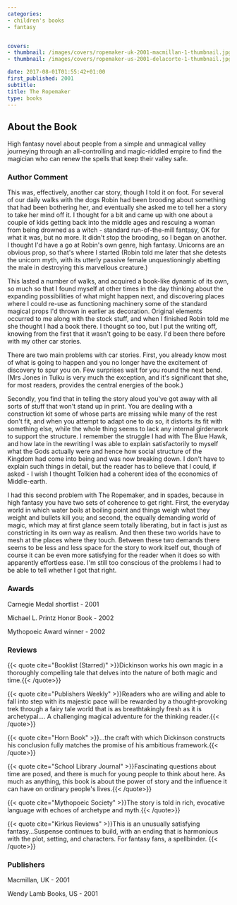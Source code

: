 ```yaml
---
categories:
- children's books
- fantasy


covers:
- thumbnail: /images/covers/ropemaker-uk-2001-macmillan-1-thumbnail.jpg
- thumbnail: /images/covers/ropemaker-us-2001-delacorte-1-thumbnail.jpg

date: 2017-08-01T01:55:42+01:00
first_published: 2001
subtitle:
title: The Ropemaker
type: books
---
```

About the Book
--------------
High fantasy novel about people from a simple and unmagical valley journeying through an all-controlling and magic-riddled empire to find the magician who can renew the spells that keep their valley safe.

### Author Comment
This was, effectively, another car story, though I told it on foot. For several of our daily walks with the dogs Robin had been brooding about something that had been bothering her, and eventually she asked me to tell her a story to take her mind off it. I thought for a bit and came up with one about a couple of kids getting back into the middle ages and rescuing a woman from being drowned as a witch - standard run-of-the-mill fantasy, OK for what it was, but no more. It didn't stop the brooding, so I began on another. I thought I'd have a go at Robin's own genre, high fantasy. Unicorns are an obvious prop, so that's where I started (Robin told me later that she detests the unicorn myth, with its utterly passive female unquestioningly abetting the male in destroying this marvellous creature.)

This lasted a number of walks, and acquired a book-like dynamic of its own, so much so that I found myself at other times in the day thinking about the expanding possibilities of what might happen next, and discovering places where I could re-use as functioning machinery some of the standard magical props I'd thrown in earlier as decoration. Original elements occurred to me along with the stock stuff, and when I finished Robin told me she thought I had a book there. I thought so too, but I put the writing off, knowing from the first that it wasn't going to be easy. I'd been there before with my other car stories.

There are two main problems with car stories. First, you already know most of what is going to happen and you no longer have the excitement of discovery to spur you on. Few surprises wait for you round the next bend. (Mrs Jones in Tulku is very much the exception, and it's significant that she, for most readers, provides the central energies of the book.)

Secondly, you find that in telling the story aloud you've got away with all sorts of stuff that won't stand up in print. You are dealing with a construction kit some of whose parts are missing while many of the rest don't fit, and when you attempt to adapt one to do so, it distorts its fit with something else, while the whole thing seems to lack any internal girderwork to support the structure. I remember the struggle I had with The Blue Hawk, and how late in the rewriting I was able to explain satisfactorily to myself what the Gods actually were and hence how social structure of the Kingdom had come into being and was now breaking down. I don't have to explain such things in detail, but the reader has to believe that I could, if asked - I wish I thought Tolkien had a coherent idea of the economics of Middle-earth.

I had this second problem with The Ropemaker, and in spades, because in high fantasy you have two sets of coherence to get right. First, the everyday world in which water boils at boiling point and things weigh what they weight and bullets kill you; and second, the equally demanding world of magic, which may at first glance seem totally liberating, but in fact is just as constricting in its own way as realism. And then these two worlds have to mesh at the places where they touch. Between these two demands there seems to be less and less space for the story to work itself out, though of course it can be even more satisfying for the reader when it does so with apparently effortless ease. I'm still too conscious of the problems I had to be able to tell whether I got that right.

### Awards
Carnegie Medal shortlist - 2001

Michael L. Printz Honor Book - 2002

Mythopoeic Award winner - 2002

### Reviews
{{< quote cite="Booklist (Starred)" >}}Dickinson works his own magic in a thoroughly compelling tale that delves into the nature of both magic and time.{{< /quote>}}

{{< quote cite="Publishers Weekly" >}}Readers who are willing and able to fall into step with its majestic pace will be rewarded by a thought-provoking trek through a fairy tale world that is as breathtakingly fresh as it is archetypal.... A challenging magical adventure for the thinking reader.{{< /quote>}}

{{< quote cite="Horn Book" >}}...the craft with which Dickinson constructs his conclusion fully matches the promise of his ambitious framework.{{< /quote>}}

{{< quote cite="School Library Journal" >}}Fascinating questions about time are posed, and there is much for young people to think about here. As much as anything, this book is about the power of story and the influence it can have on ordinary people's lives.{{< /quote>}}

{{< quote cite="Mythopoeic Society" >}}The story is told in rich, evocative language with echoes of archetype and myth.{{< /quote>}}

{{< quote cite="Kirkus Reviews" >}}This is an unusually satisfying fantasy...Suspense continues to build, with an ending that is harmonious with the plot, setting, and characters. For fantasy fans, a spellbinder. {{< /quote>}}

### Publishers
Macmillan, UK - 2001

Wendy Lamb Books, US - 2001

